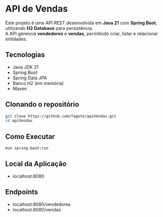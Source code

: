 # API de Vendas

Este projeto é uma API REST desenvolvida em **Java 21** com **Spring Boot**, utilizando **H2 Database** para persistência.  
A API gerencia **vendedores** e **vendas**, permitindo criar, listar e relacionar entidades.

## Tecnologias
- Java JDK 21
- Spring Boot
- Spring Data JPA
- Banco H2 (em memória)
- Maven

## Clonando o repositório
```bash
git clone https://github.com/fagote/apiVendas.git
cd apiVendas
```
## Como Executar 
```bash
mvn spring-boot:run
```

## Local da Aplicação
- localhost:8080

## Endpoints
- localhost:8080/vendedores
- localhost:8080/vendas
